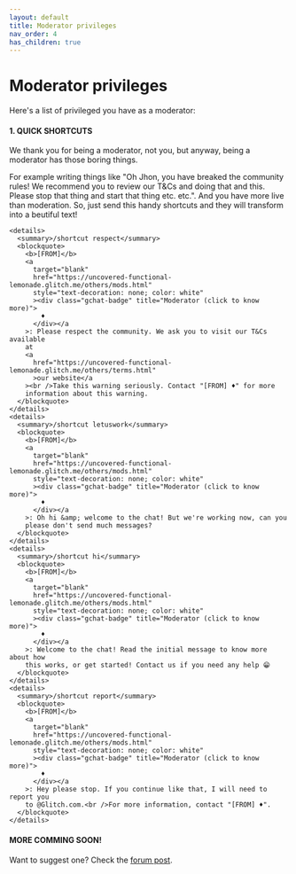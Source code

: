 ```yaml
---
layout: default
title: Moderator privileges
nav_order: 4
has_children: true
---
```


# Moderator privileges
Here's a list of privileged you have as a moderator:

#### 1. QUICK SHORTCUTS
We thank you for being a moderator, not you, but anyway, being a moderator has those boring things.

For example writing things like "Oh Jhon, you have breaked the community rules! We recommend you to review our T&Cs and doing that and this. Please stop that thing and start that thing etc. etc.".
And you have more live than moderation. So, just send this handy shortcuts and they will transform into a beutiful text!

    <details>
      <summary>/shortcut respect</summary>
      <blockquote>
        <b>[FROM]</b>
        <a
          target="blank"
          href="https://uncovered-functional-lemonade.glitch.me/others/mods.html"
          style="text-decoration: none; color: white"
          ><div class="gchat-badge" title="Moderator (click to know more)">
            ♦
          </div></a
        >: Please respect the community. We ask you to visit our T&Cs available
        at
        <a
          href="https://uncovered-functional-lemonade.glitch.me/others/terms.html"
          >our website</a
        ><br />Take this warning seriously. Contact "[FROM] ♦" for more
        information about this warning.
      </blockquote>
    </details>
    <details>
      <summary>/shortcut letuswork</summary>
      <blockquote>
        <b>[FROM]</b>
        <a
          target="blank"
          href="https://uncovered-functional-lemonade.glitch.me/others/mods.html"
          style="text-decoration: none; color: white"
          ><div class="gchat-badge" title="Moderator (click to know more)">
            ♦
          </div></a
        >: Oh hi &amp; welcome to the chat! But we're working now, can you
        please don't send much messages?
      </blockquote>
    </details>
    <details>
      <summary>/shortcut hi</summary>
      <blockquote>
        <b>[FROM]</b>
        <a
          target="blank"
          href="https://uncovered-functional-lemonade.glitch.me/others/mods.html"
          style="text-decoration: none; color: white"
          ><div class="gchat-badge" title="Moderator (click to know more)">
            ♦
          </div></a
        >: Welcome to the chat! Read the initial message to know more about how
        this works, or get started! Contact us if you need any help 😁
      </blockquote>
    </details>
    <details>
      <summary>/shortcut report</summary>
      <blockquote>
        <b>[FROM]</b>
        <a
          target="blank"
          href="https://uncovered-functional-lemonade.glitch.me/others/mods.html"
          style="text-decoration: none; color: white"
          ><div class="gchat-badge" title="Moderator (click to know more)">
            ♦
          </div></a
        >: Hey please stop. If you continue like that, I will need to report you
        to @Glitch.com.<br />For more information, contact "[FROM] ♦".
      </blockquote>
    </details>

#### MORE COMMING SOON!
Want to suggest one? Check the [forum post](https://support.glitch.com/t/meet-the-open-source-glitch-chat/53428?u=tiagorangel2011).
